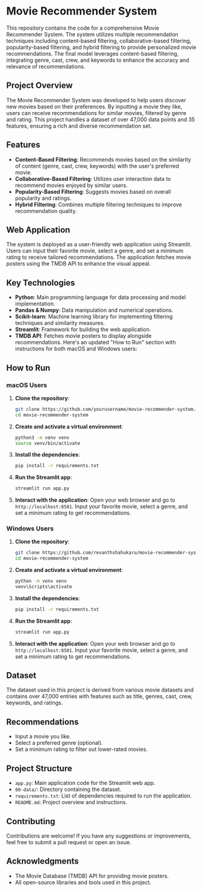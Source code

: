# Movie Recommender System

This repository contains the code for a comprehensive Movie Recommender System. The system utilizes multiple recommendation techniques including content-based filtering, collaborative-based filtering, popularity-based filtering, and hybrid filtering to provide personalized movie recommendations. The final model leverages content-based filtering, integrating genre, cast, crew, and keywords to enhance the accuracy and relevance of recommendations.

## Project Overview

The Movie Recommender System was developed to help users discover new movies based on their preferences. By inputting a movie they like, users can receive recommendations for similar movies, filtered by genre and rating. This project handles a dataset of over 47,000 data points and 35 features, ensuring a rich and diverse recommendation set.

## Features

- **Content-Based Filtering**: Recommends movies based on the similarity of content (genre, cast, crew, keywords) with the user's preferred movie.
- **Collaborative-Based Filtering**: Utilizes user interaction data to recommend movies enjoyed by similar users.
- **Popularity-Based Filtering**: Suggests movies based on overall popularity and ratings.
- **Hybrid Filtering**: Combines multiple filtering techniques to improve recommendation quality.

## Web Application

The system is deployed as a user-friendly web application using Streamlit. Users can input their favorite movie, select a genre, and set a minimum rating to receive tailored recommendations. The application fetches movie posters using the TMDB API to enhance the visual appeal.

## Key Technologies

- **Python**: Main programming language for data processing and model implementation.
- **Pandas & Numpy**: Data manipulation and numerical operations.
- **Scikit-learn**: Machine learning library for implementing filtering techniques and similarity measures.
- **Streamlit**: Framework for building the web application.
- **TMDB API**: Fetches movie posters to display alongside recommendations.
Here's an updated "How to Run" section with instructions for both macOS and Windows users:

## How to Run

### macOS Users

1. **Clone the repository**:
    ```bash
    git clone https://github.com/yourusername/movie-recommender-system.git
    cd movie-recommender-system
    ```

2. **Create and activate a virtual environment**:
    ```bash
    python3 -m venv venv
    source venv/bin/activate
    ```

3. **Install the dependencies**:
    ```bash
    pip install -r requirements.txt
    ```

4. **Run the Streamlit app**:
    ```bash
    streamlit run app.py
    ```

5. **Interact with the application**:
    Open your web browser and go to `http://localhost:8501`. Input your favorite movie, select a genre, and set a minimum rating to get recommendations.

### Windows Users

1. **Clone the repository**:
    ```bash
    git clone https://github.com/revanthshahukaru/movie-recommender-system.git
    cd movie-recommender-system
    ```

2. **Create and activate a virtual environment**:
    ```bash
    python -m venv venv
    venv\Scripts\activate
    ```

3. **Install the dependencies**:
    ```bash
    pip install -r requirements.txt
    ```

4. **Run the Streamlit app**:
    ```bash
    streamlit run app.py
    ```

5. **Interact with the application**:
    Open your web browser and go to `http://localhost:8501`. Input your favorite movie, select a genre, and set a minimum rating to get recommendations.

## Dataset

The dataset used in this project is derived from various movie datasets and contains over 47,000 entries with features such as title, genres, cast, crew, keywords, and ratings.

## Recommendations

- Input a movie you like.
- Select a preferred genre (optional).
- Set a minimum rating to filter out lower-rated movies.

## Project Structure

- `app.py`: Main application code for the Streamlit web app.
- `00-data/`: Directory containing the dataset.
- `requirements.txt`: List of dependencies required to run the application.
- `README.md`: Project overview and instructions.

## Contributing

Contributions are welcome! If you have any suggestions or improvements, feel free to submit a pull request or open an issue.

## Acknowledgments

- The Movie Database (TMDB) API for providing movie posters.
- All open-source libraries and tools used in this project.
